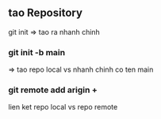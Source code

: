 ## tao Repository

git init
=> tao ra nhanh chinh

### git init -b main

=> tao repo local vs nhanh chinh co ten main

### git remote add arigin + <url repo>

lien ket repo local vs repo remote
